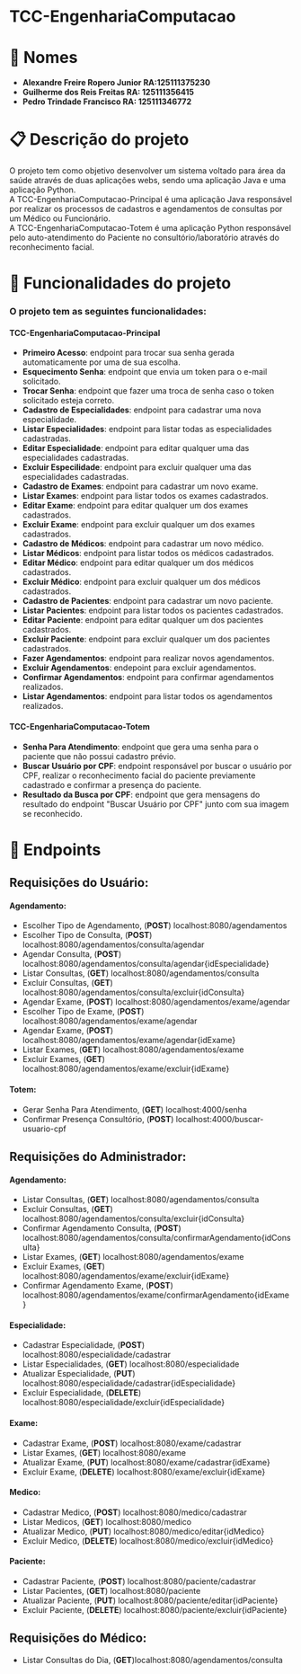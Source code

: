 # TCC-EngenhariaComputacao

# :page_with_curl: Nomes

- **Alexandre Freire Ropero Junior RA:125111375230**
- **Guilherme dos Reis Freitas RA: 125111356415**
- **Pedro Trindade Francisco RA: 125111346772**

# :clipboard: Descrição do projeto

O projeto tem como objetivo desenvolver um sistema voltado para área da saúde através de duas aplicações webs, sendo uma aplicação Java e uma aplicação Python.  
A TCC-EngenhariaComputacao-Principal é uma aplicação Java responsável por realizar os processos de cadastros e agendamentos de consultas por um Médico ou Funcionário.  
A TCC-EngenhariaComputacao-Totem é uma aplicação Python responsável pelo auto-atendimento do Paciente no consultório/laboratório através do reconhecimento facial.  

# :hammer: Funcionalidades do projeto

### O projeto tem as seguintes funcionalidades:

#### TCC-EngenhariaComputacao-Principal

- **Primeiro Acesso**: endpoint para trocar sua senha gerada automaticamente por uma de sua escolha.  
- **Esquecimento Senha**: endpoint que envia um token para o e-mail solicitado.  
- **Trocar Senha**: endpoint que fazer uma troca de senha caso o token solicitado esteja correto.  
- **Cadastro de Especialidades**: endpoint para cadastrar uma nova especialidade.  
- **Listar Especialidades**: endpoint para listar todas as especialidades cadastradas.  
- **Editar Especialidade**: endpoint para editar qualquer uma das especialidades cadastradas.  
- **Excluir Especilidade**: endpoint para excluir qualquer uma das especialidades cadastradas.  
- **Cadastro de Exames**: endpoint para cadastrar um novo exame.  
- **Listar Exames**: endpoint para listar todos os exames cadastrados.  
- **Editar Exame**: endpoint para editar qualquer um dos exames cadastrados.  
- **Excluir Exame**: endpoint para excluir qualquer um dos exames cadastrados.  
- **Cadastro de Médicos**: endpoint para cadastrar um novo médico.  
- **Listar Médicos**: endpoint para listar todos os médicos cadastrados.  
- **Editar Médico**: endpoint para editar qualquer um dos médicos cadastrados.  
- **Excluir Médico**: endpoint para excluir qualquer um dos médicos cadastrados.  
- **Cadastro de Pacientes**: endpoint para cadastrar um novo paciente.  
- **Listar Pacientes**: endpoint para listar todos os pacientes cadastrados.  
- **Editar Paciente**: endpoint para editar qualquer um dos pacientes cadastrados.  
- **Excluir Paciente**: endpoint para excluir qualquer um dos pacientes cadastrados.  
- **Fazer Agendamentos**: endpoint para realizar novos agendamentos.  
- **Excluir Agendamentos**: endepoint para excluir agendamentos.  
- **Confirmar Agendamentos**: endpoint para confirmar agendamentos realizados.  
- **Listar Agendamentos**: endpoint para listar todos os agendamentos realizados.  

#### TCC-EngenhariaComputacao-Totem

- **Senha Para Atendimento**: endpoint que gera uma senha para o paciente que não possui cadastro prévio.  
- **Buscar Usuário por CPF**: endpoint responsável por buscar o usuário por CPF, realizar o reconhecimento facial do paciente previamente cadastrado e confirmar a presença do paciente.  
- **Resultado da Busca por CPF**: endpoint que gera mensagens do resultado do endpoint "Buscar Usuário por CPF" junto com sua imagem se reconhecido.

# :incoming_envelope: Endpoints

## Requisições do Usuário:

#### Agendamento:

- Escolher Tipo de Agendamento, (**POST**) localhost:8080/agendamentos
- Escolher Tipo de Consulta, (**POST**) localhost:8080/agendamentos/consulta/agendar
- Agendar Consulta, (**POST**) localhost:8080/agendamentos/consulta/agendar{idEspecialidade}
- Listar Consultas, (**GET**) localhost:8080/agendamentos/consulta
- Excluir Consultas, (**GET**) localhost:8080/agendamentos/consulta/excluir{idConsulta}
- Agendar Exame, (**POST**) localhost:8080/agendamentos/exame/agendar
- Escolher Tipo de Exame, (**POST**) localhost:8080/agendamentos/exame/agendar
- Agendar Exame, (**POST**) localhost:8080/agendamentos/exame/agendar{idExame}
- Listar Exames, (**GET**) localhost:8080/agendamentos/exame
- Excluir Exames, (**GET**) localhost:8080/agendamentos/exame/excluir{idExame}

#### Totem:

- Gerar Senha Para Atendimento, (**GET**) localhost:4000/senha
- Confirmar Presença Consultório, (**POST**) localhost:4000/buscar-usuario-cpf

## Requisições do Administrador:

#### Agendamento:

- Listar Consultas, (**GET**) localhost:8080/agendamentos/consulta
- Excluir Consultas, (**GET**) localhost:8080/agendamentos/consulta/excluir{idConsulta}
- Confirmar Agendamento Consulta, (**POST**) localhost:8080/agendamentos/consulta/confirmarAgendamento{idConsulta}
- Listar Exames, (**GET**) localhost:8080/agendamentos/exame
- Excluir Exames, (**GET**) localhost:8080/agendamentos/exame/excluir{idExame}
- Confirmar Agendamento Exame, (**POST**) localhost:8080/agendamentos/exame/confirmarAgendamento{idExame}

#### Especialidade:

- Cadastrar Especialidade, (**POST**) localhost:8080/especialidade/cadastrar
- Listar Especialidades, (**GET**) localhost:8080/especialidade
- Atualizar Especialidade, (**PUT**) localhost:8080/especialidade/cadastrar{idEspecialidade}
- Excluir Especialidade, (**DELETE**) localhost:8080/especialidade/excluir{idEspecialidade}

#### Exame:

- Cadastrar Exame, (**POST**) localhost:8080/exame/cadastrar
- Listar Exames, (**GET**) localhost:8080/exame
- Atualizar Exame, (**PUT**) localhost:8080/exame/cadastrar{idExame}
- Excluir Exame, (**DELETE**) localhost:8080/exame/excluir{idExame}

#### Medico:

- Cadastrar Medico, (**POST**) localhost:8080/medico/cadastrar
- Listar Medicos, (**GET**) localhost:8080/medico
- Atualizar Medico, (**PUT**) localhost:8080/medico/editar{idMedico}
- Excluir Medico, (**DELETE**) localhost:8080/medico/excluir{idMedico}

#### Paciente:

- Cadastrar Paciente, (**POST**) localhost:8080/paciente/cadastrar  
- Listar Pacientes, (**GET**) localhost:8080/paciente
- Atualizar Paciente, (**PUT**) localhost:8080/paciente/editar{idPaciente}
- Excluir Paciente, (**DELETE**) localhost:8080/paciente/excluir{idPaciente}

## Requisições do Médico:

- Listar Consultas do Dia, (**GET**)localhost:8080/agendamentos/consulta  
